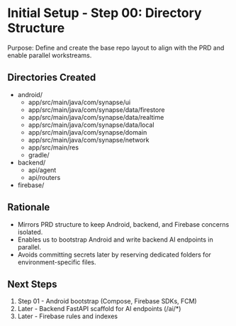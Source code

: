 # Initial Setup - Step 00: Directory Structure

Purpose: Define and create the base repo layout to align with the PRD and enable parallel workstreams.

## Directories Created
- android/
  - app/src/main/java/com/synapse/ui
  - app/src/main/java/com/synapse/data/firestore
  - app/src/main/java/com/synapse/data/realtime
  - app/src/main/java/com/synapse/data/local
  - app/src/main/java/com/synapse/domain
  - app/src/main/java/com/synapse/network
  - app/src/main/res
  - gradle/
- backend/
  - api/agent
  - api/routers
- firebase/

## Rationale
- Mirrors PRD structure to keep Android, backend, and Firebase concerns isolated.
- Enables us to bootstrap Android and write backend AI endpoints in parallel.
- Avoids committing secrets later by reserving dedicated folders for environment-specific files.

## Next Steps
1. Step 01 - Android bootstrap (Compose, Firebase SDKs, FCM)
2. Later - Backend FastAPI scaffold for AI endpoints (/ai/*)
3. Later - Firebase rules and indexes

